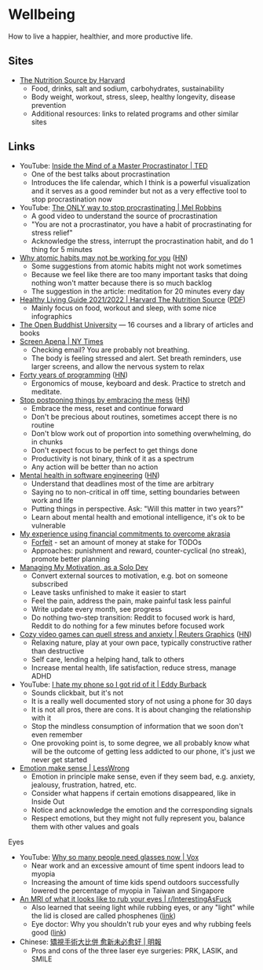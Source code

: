 # Wellbeing

How to live a happier, healthier, and more productive life.

## Sites

- [The Nutrition Source by Harvard](https://www.hsph.harvard.edu/nutritionsource/more/)
  - Food, drinks, salt and sodium, carbohydrates, sustainability
  - Body weight, workout, stress, sleep, healthy longevity, disease prevention
  - Additional resources: links to related programs and other similar sites

## Links

- YouTube:
  [Inside the Mind of a Master Procrastinator | TED](https://youtu.be/arj7oStGLkU)
  - One of the best talks about procrastination
  - Introduces the life calendar, which I think is a powerful visualization and
    it serves as a good reminder but not as a very effective tool to stop
    procrastination now
- YouTube:
  [The ONLY way to stop procrastinating | Mel Robbins](https://youtu.be/4x7MkLDGnu8)
  - A good video to understand the source of procrastination
  - "You are not a procrastinator, you have a habit of procrastinating for
    stress relief"
  - Acknowledge the stress, interrupt the procrastination habit, and do 1 thing
    for 5 minutes
- [Why atomic habits may not be working for you](https://www.krishnabharadwaj.info/why-atomic-habits-may-not-be-working-for-you/)
  ([HN](https://news.ycombinator.com/item?id=34839197))
  - Some suggestions from atomic habits might not work sometimes
  - Because we feel like there are too many important tasks that doing nothing
    won't matter because there is so much backlog
  - The suggestion in the article: meditation for 20 minutes every day
- [Healthy Living Guide 2021/2022 | Harvard The Nutrition Source](https://www.hsph.harvard.edu/nutritionsource/2022/01/06/healthy-living-guide-2021-2022/)
  ([PDF](https://www.hsph.harvard.edu/nutritionsource/wp-content/uploads/sites/30/2022/01/HealthyLivingGuide21-22.pdf))
  - Mainly focus on food, workout and sleep, with some nice infographics
- [The Open Buddhist University](https://buddhistuniversity.net/) — 16 courses
  and a library of articles and books
- [Screen Apena | NY Times](https://www.nytimes.com/2023/08/21/well/live/screen-apnea-breathing.html)
  - Checking email? You are probably not breathing.
  - The body is feeling stressed and alert. Set breath reminders, use larger
    screens, and allow the nervous system to relax
- [Forty years of programming](https://fabiensanglard.net/40/index.html)
  ([HN](https://news.ycombinator.com/item?id=37814748))
  - Ergonomics of mouse, keyboard and desk. Practice to stretch and meditate.
- [Stop postponing things by embracing the mess](https://www.deprocrastination.co/blog/stop-postponing-things-by-embracing-the-mess)
  ([HN](https://news.ycombinator.com/item?id=39451793))
  - Embrace the mess, reset and continue forward
  - Don't be precious about routines, sometimes accept there is no routine
  - Don't blow work out of proportion into something overwhelming, do in chunks
  - Don't expect focus to be perfect to get things done
  - Productivity is not binary, think of it as a spectrum
  - Any action will be better than no action
- [Mental health in software engineering](https://vadimkravcenko.com/shorts/mental-health-in-software-engineering/)
  ([HN](https://news.ycombinator.com/item?id=40001150))
  - Understand that deadlines most of the time are arbitrary
  - Saying no to non-critical in off time, setting boundaries between work and
    life
  - Putting things in perspective. Ask: "Will this matter in two years?"
  - Learn about mental health and emotional intelligence, it's ok to be
    vulnerable
- [My experience using financial commitments to overcome akrasia](https://www.lesswrong.com/posts/DRrAMiekmqwDjnzS5/my-experience-using-financial-commitments-to-overcome)
  - [Forfeit](https://www.forfeit.app/) - set an amount of money at stake for
    TODOs
  - Approaches: punishment and reward, counter-cyclical (no streak), promote
    better planning
- [Managing My Motivation, as a Solo Dev](https://mbuffett.com/posts/maintaining-motivation/)
  - Convert external sources to motivation, e.g. bot on someone subscribed
  - Leave tasks unfinished to make it easier to start
  - Feel the pain, address the pain, make painful task less painful
  - Write update every month, see progress
  - Do nothing two-step transition: Reddit to focused work is hard, Reddit to do
    nothing for a few minutes before focused work
- [Cozy video games can quell stress and anxiety | Reuters Graphics](https://www.reuters.com/graphics/VIDEO-GAMES/MENTAL-HEALTH/akpeewkqgpr/)
  ([HN](https://news.ycombinator.com/item?id=43733097))
  - Relaxing nature, play at your own pace, typically constructive rather than
    destructive
  - Self care, lending a helping hand, talk to others
  - Increase mental health, life satisfaction, reduce stress, manage ADHD
- YouTube:
  [I hate my phone so I got rid of it | Eddy Burback](https://youtu.be/nnsyGSTKlw0)
  - Sounds clickbait, but it's not
  - It is a really well documented story of not using a phone for 30 days
  - It is not all pros, there are cons. It is about changing the relationship
    with it
  - Stop the mindless consumption of information that we soon don't even
    remember
  - One provoking point is, to some degree, we all probably know what will be
    the outcome of getting less addicted to our phone, it's just we never get
    started
- [Emotion make sense | LessWrong](https://www.lesswrong.com/posts/PkRXkhsEHwcGqRJ9Z/emotions-make-sense)
  - Emotion in principle make sense, even if they seem bad, e.g. anxiety,
    jealousy, frustration, hatred, etc.
  - Consider what happens if certain emotions disappeared, like in Inside Out
  - Notice and acknowledge the emotion and the corresponding signals
  - Respect emotions, but they might not fully represent you, balance them with
    other values and goals

Eyes

- YouTube:
  [Why so many people need glasses now | Vox](https://www.youtube.com/watch?v=LAkFtka3UFw)
  - Near work and an excessive amount of time spent indoors lead to myopia
  - Increasing the amount of time kids spend outdoors successfully lowered the
    percentage of myopia in Taiwan and Singapore
- [An MRI of what it looks like to rub your eyes | r/InterestingAsFuck](https://www.reddit.com/r/interestingasfuck/comments/qpgurc/an_mri_of_what_it_looks_like_when_you_rub_your/)
  - Also learned that seeing light while rubbing eyes, or any "light" while the
    lid is closed are called phosphenes
    ([link](https://www.reddit.com/r/interestingasfuck/comments/qpgurc/comment/hjtzvlm/))
  - Eye doctor: Why you shouldn't rub your eyes and why rubbing feels good
    ([link](https://www.reddit.com/r/interestingasfuck/comments/qpgurc/comment/hju4j6p/))
- Chinese:
  [矯視手術大比併 愈新未必愈好 | 明報](https://news.mingpao.com/pns/%E5%89%AF%E5%88%8A/article/20230508/s00005/1683481091995)
  - Pros and cons of the three laser eye surgeries: PRK, LASIK, and SMILE
